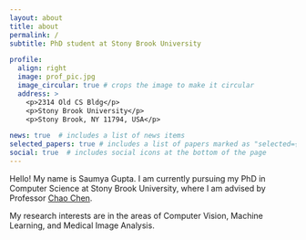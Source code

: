 ```yaml
---
layout: about
title: about
permalink: /
subtitle: PhD student at Stony Brook University

profile:
  align: right
  image: prof_pic.jpg
  image_circular: true # crops the image to make it circular
  address: >
    <p>2314 Old CS Bldg</p>
    <p>Stony Brook University</p>
    <p>Stony Brook, NY 11794, USA</p>

news: true  # includes a list of news items
selected_papers: true # includes a list of papers marked as "selected={true}"
social: true  # includes social icons at the bottom of the page
---
```


Hello! My name is Saumya Gupta. I am currently pursuing my PhD in Computer Science at Stony Brook University, where I am advised by Professor [Chao Chen](https://chaochen.github.io/). 

My research interests are in the areas of Computer Vision, Machine Learning, and Medical Image Analysis. 
